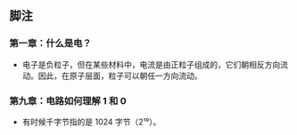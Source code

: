 ## 脚注

### 第一章：什么是电？

* 电子是负粒子，但在某些材料中，电流是由正粒子组成的，它们朝相反方向流动。因此，在原子层面，粒子可以朝任一方向流动。

### 第九章：电路如何理解 1 和 0

* 有时候千字节指的是 1024 字节（2¹⁰）。
